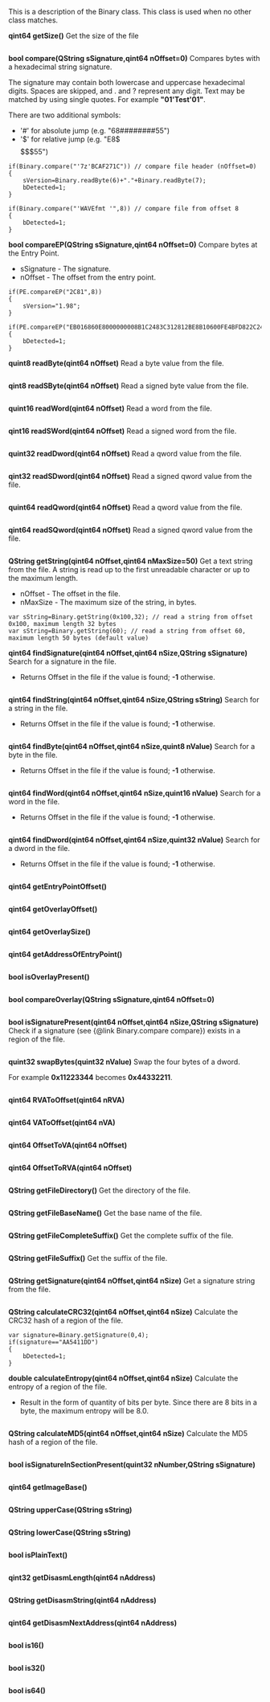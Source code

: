 This is a description of the Binary class. This class is used when no other class matches.

**qint64 getSize()** Get the size of the file

```
```
**bool compare(QString sSignature,qint64 nOffset=0)** Compares bytes with a hexadecimal string signature.

The signature may contain both lowercase and uppercase hexadecimal digits.
Spaces are skipped, and . and ? represent any digit.
Text may be matched by using single quotes. For example **"01'Test'01"**.

There are two additional symbols:

* '#' for absolute jump (e.g. "68########55")
* '$' for relative jump (e.g. "E8$$$$$$$$55")

```
if(Binary.compare("'7z'BCAF271C")) // compare file header (nOffset=0)
{
    sVersion=Binary.readByte(6)+"."+Binary.readByte(7);
    bDetected=1;
}
 
if(Binary.compare("'WAVEfmt '",8)) // compare file from offset 8
{
    bDetected=1;
}
```
**bool compareEP(QString sSignature,qint64 nOffset=0)** Compare bytes at the Entry Point.

* sSignature - The signature.
* nOffset - The offset from the entry point.

```
if(PE.compareEP("2C81",8))
{
    sVersion="1.98";
}

if(PE.compareEP("EB016860E8000000008B1C2483C312812BE8B10600FE4BFD822C24"))
{
    bDetected=1;
}
```
**quint8 readByte(qint64 nOffset)** Read a byte value from the file.

```
```
**qint8 readSByte(qint64 nOffset)** Read a signed byte value from the file.

```
```
**quint16 readWord(qint64 nOffset)** Read a word from the file.

```
```
**qint16 readSWord(qint64 nOffset)** Read a signed word from the file.

```
```
**quint32 readDword(qint64 nOffset)** Read a qword value from the file.

```
```
**qint32 readSDword(qint64 nOffset)** Read a signed qword value from the file.

```
```
**quint64 readQword(qint64 nOffset)** Read a qword value from the file.

```
```
**qint64 readSQword(qint64 nOffset)** Read a signed qword value from the file.

```
```
**QString getString(qint64 nOffset,qint64 nMaxSize=50)** Get a text string from the file. A string is read up to the first unreadable character or up to the maximum length.

* nOffset - The offset in the file.
* nMaxSize - The maximum size of the string, in bytes.

```
var sString=Binary.getString(0x100,32); // read a string from offset 0x100, maximum length 32 bytes
var sString=Binary.getString(60); // read a string from offset 60, maximum length 50 bytes (default value)
```
**qint64 findSignature(qint64 nOffset,qint64 nSize,QString sSignature)** Search for a signature in the file.

* Returns Offset in the file if the value is found; **-1** otherwise.

```
```
**qint64 findString(qint64 nOffset,qint64 nSize,QString sString)** Search for a string in the file.

* Returns Offset in the file if the value is found; **-1** otherwise.

```
```
**qint64 findByte(qint64 nOffset,qint64 nSize,quint8 nValue)** Search for a byte in the file.

* Returns Offset in the file if the value is found; **-1** otherwise.

```
```
**qint64 findWord(qint64 nOffset,qint64 nSize,quint16 nValue)** Search for a word in the file.

* Returns Offset in the file if the value is found; **-1** otherwise.

```
```
**qint64 findDword(qint64 nOffset,qint64 nSize,quint32 nValue)** Search for a dword in the file.

* Returns Offset in the file if the value is found; **-1** otherwise.

```
```
**qint64 getEntryPointOffset()**

```
```
**qint64 getOverlayOffset()**

```
```
**qint64 getOverlaySize()**

```
```
**qint64 getAddressOfEntryPoint()**

```
```
**bool isOverlayPresent()**

```
```
**bool compareOverlay(QString sSignature,qint64 nOffset=0)**

```
```
**bool isSignaturePresent(qint64 nOffset,qint64 nSize,QString sSignature)** Check if a signature (see {@link Binary.compare compare}) exists in a region of the file.

```
```
**quint32 swapBytes(quint32 nValue)** Swap the four bytes of a dword. 

For example **0x11223344** becomes **0x44332211**.

```
```

**qint64 RVAToOffset(qint64 nRVA)**

```
```
**qint64 VAToOffset(qint64 nVA)**

```
```
**qint64 OffsetToVA(qint64 nOffset)**

```
```
**qint64 OffsetToRVA(qint64 nOffset)**

```
```
**QString getFileDirectory()** Get the directory of the file.

```
```
**QString getFileBaseName()** Get the base name of the file.

```
```
**QString getFileCompleteSuffix()** Get the complete suffix of the file.

```
```
**QString getFileSuffix()** Get the suffix of the file.

```
```
**QString getSignature(qint64 nOffset,qint64 nSize)** Get a signature string from the file.

```
```
**QString calculateCRC32(qint64 nOffset,qint64 nSize)** Calculate the CRC32 hash of a region of the file.

```
var signature=Binary.getSignature(0,4);
if(signature=="AA5411DD")
{
    bDetected=1;
}
```
**double calculateEntropy(qint64 nOffset,qint64 nSize)** Calculate the entropy of a region of the file.

* Result in the form of quantity of bits per byte. Since there are 8 bits in a byte, the maximum entropy will be 8.0.

```
```
**QString calculateMD5(qint64 nOffset,qint64 nSize)** Calculate the MD5 hash of a region of the file.

```
```
**bool isSignatureInSectionPresent(quint32 nNumber,QString sSignature)**

```
```
**qint64 getImageBase()**

```
```
**QString upperCase(QString sString)**

```
```
**QString lowerCase(QString sString)**

```
```
**bool isPlainText()**

```
```
**qint32 getDisasmLength(qint64 nAddress)**

```
```
**QString getDisasmString(qint64 nAddress)**

```
```
**qint64 getDisasmNextAddress(qint64 nAddress)**

```
```
**bool is16()**

```
```
**bool is32()**

```
```
**bool is64()**

```
```